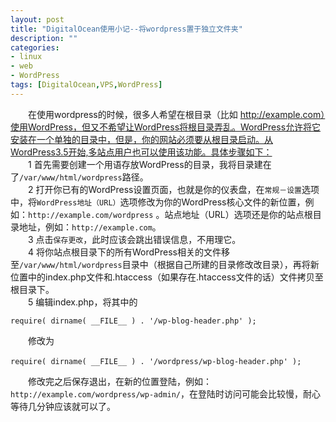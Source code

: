 ```yaml
---
layout: post
title: "DigitalOcean使用小记--将wordpress置于独立文件夹"
description: ""
categories: 
- linux
- web
- WordPress
tags: [DigitalOcean,VPS,WordPress]
---
```



　　在使用wordpress的时候，很多人希望在根目录（比如 http://example.com）使用WordPress，但又不希望让WordPress将根目录弄乱。WordPress允许将它安装在一个单独的目录中，但是，你的网站必须要从根目录启动。从WordPress3.5开始,多站点用户也可以使用该功能。具体步骤如下：  
　　1 首先需要创建一个用语存放WordPress的目录，我将目录建在了`/var/www/html/wordpress`路径。  
　　2 打开你已有的WordPress设置页面，也就是你的仪表盘，在`常规－设置`选项中，将`WordPress地址（URL）`选项修改为你的WordPress核心文件的新位置，例如：`http://example.com/wordpress` 。站点地址（URL）选项还是你的站点根目录地址，例如：`http://example.com`。   
　　3 点击`保存更改`，此时应该会跳出错误信息，不用理它。  
　　4 将你站点根目录下的所有WordPress相关的文件移至`/var/www/html/wordpress`目录中（根据自己所建的目录修改改目录），再将新位置中的index.php文件和.htaccess（如果存在.htaccess文件的话）文件拷贝至根目录下。  
　　5 编辑index.php，将其中的

	require( dirname( __FILE__ ) . '/wp-blog-header.php' );
　　修改为

	require( dirname( __FILE__ ) . '/wordpress/wp-blog-header.php' );　　
　　修改完之后保存退出，在新的位置登陆，例如：`http://example.com/wordpress/wp-admin/`，在登陆时访问可能会比较慢，耐心等待几分钟应该就可以了。
　　
